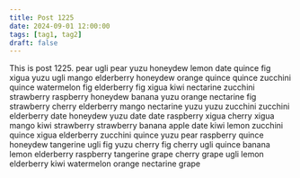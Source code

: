 ```yaml
---
title: Post 1225
date: 2024-09-01 12:00:00
tags: [tag1, tag2]
draft: false
---
```

This is post 1225.
pear
ugli
pear
yuzu
honeydew
lemon
date
quince
fig
xigua
yuzu
ugli
mango
elderberry
honeydew
orange
quince
quince
zucchini
quince
watermelon
fig
elderberry
fig
xigua
kiwi
nectarine
zucchini
strawberry
raspberry
honeydew
banana
yuzu
orange
nectarine
fig
strawberry
cherry
elderberry
mango
nectarine
yuzu
yuzu
zucchini
zucchini
elderberry
date
honeydew
yuzu
date
date
raspberry
xigua
cherry
xigua
mango
kiwi
strawberry
strawberry
banana
apple
date
kiwi
lemon
zucchini
quince
xigua
elderberry
zucchini
quince
yuzu
pear
raspberry
quince
honeydew
tangerine
ugli
fig
yuzu
cherry
fig
cherry
ugli
quince
banana
lemon
elderberry
raspberry
tangerine
grape
cherry
grape
ugli
lemon
elderberry
kiwi
watermelon
orange
nectarine
grape
